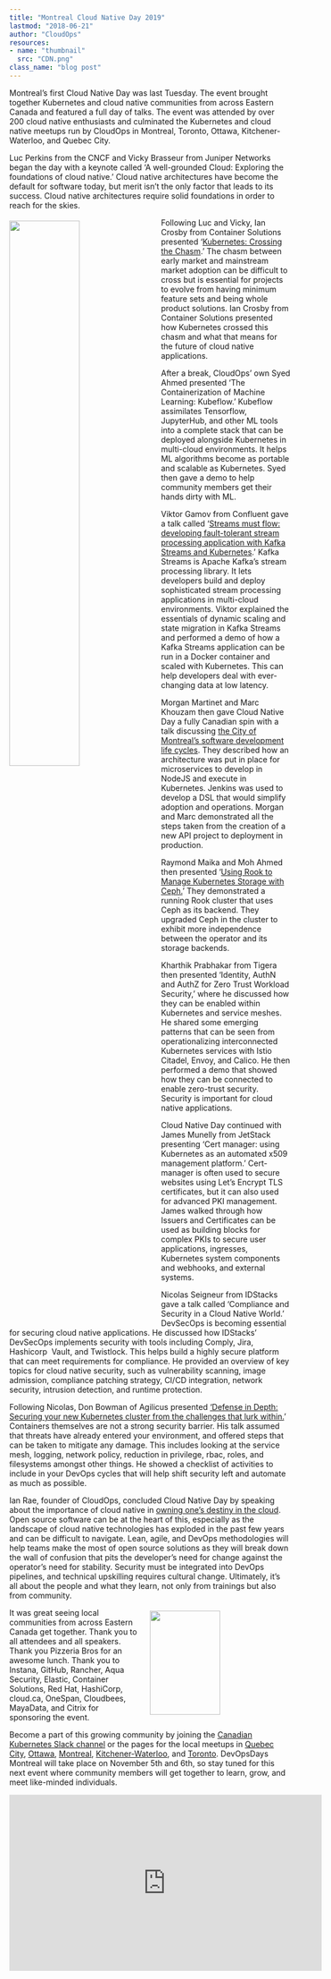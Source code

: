 ```yaml
---
title: "Montreal Cloud Native Day 2019"
lastmod: "2018-06-21"
author: "CloudOps"
resources:
- name: "thumbnail"
  src: "CDN.png"
class_name: "blog post"
---
```


<p>Montreal’s first Cloud Native Day was last Tuesday. The event brought together Kubernetes and cloud native communities from across Eastern Canada and featured a full day of talks. The event was attended by over 200 cloud native enthusiasts and culminated the Kubernetes and cloud native meetups run by CloudOps in Montreal, Toronto, Ottawa, Kitchener-Waterloo, and Quebec City.</p>

<p>Luc Perkins from the CNCF and Vicky Brasseur from Juniper Networks began the day with a keynote called ‘A well-grounded Cloud: Exploring the foundations of cloud native.’ Cloud native architectures have become the default for software today, but merit isn’t the only factor that leads to its success. Cloud native architectures require solid foundations in order to reach for the skies.</p>

<div class="wp-block-image"><img style="width: 50%; float: left; margin: 5px 20px 20px 0;" src="/images/blog/post/original.png"></div>

<p>Following Luc and Vicky, Ian Crosby from Container Solutions presented ‘<a href="https://www.slideshare.net/CloudOps2005/kubernetes-crossing-the-chasm">Kubernetes: Crossing the Chasm</a>.’ The chasm between early market and mainstream market adoption can be difficult to cross but is essential for projects to evolve from having minimum feature sets and being whole product solutions. Ian Crosby from Container Solutions presented how Kubernetes crossed this chasm and what that means for the future of cloud native applications.</p>

<p>After a break, CloudOps’ own Syed Ahmed presented ‘The Containerization of Machine Learning: Kubeflow.’ Kubeflow assimilates Tensorflow, JupyterHub, and other ML tools into a complete stack that can be deployed alongside Kubernetes in multi-cloud environments. It helps ML algorithms become as portable and scalable as Kubernetes. Syed then gave a demo to help community members get their hands dirty with ML.</p>

<p>Viktor Gamov from Confluent gave a talk called ‘<a href="https://www.slideshare.net/CloudOps2005/kafka-on-kubernetes">Streams must flow: developing fault-tolerant stream processing application with Kafka Streams and Kubernetes</a>.’ Kafka Streams is Apache Kafka’s stream processing library. It lets developers build and deploy sophisticated stream processing applications in multi-cloud environments. Viktor explained the essentials of dynamic scaling and state migration in Kafka Streams and performed a demo of how a Kafka Streams application can be run in a Docker container and scaled with Kubernetes. This can help developers deal with ever-changing data at low latency.</p>

<p>Morgan Martinet and Marc Khouzam then gave Cloud Native Day a fully Canadian spin with a talk discussing <a href="https://www.slideshare.net/CloudOps2005/plateformes-et-infrastructure-infonuagique-natif-de-ville-de-montrall">the City of Montreal’s software development life cycles</a>. They described how an architecture was put in place for microservices to develop in NodeJS and execute in Kubernetes. Jenkins was used to develop a DSL that would simplify adoption and operations. Morgan and Marc demonstrated all the steps taken from the creation of a new API project to deployment in production.</p>

<p>Raymond Maika and Moh Ahmed then presented ‘<a href="https://www.slideshare.net/CloudOps2005/using-rook-to-manage-kubernetes-storage-with-ceph">Using Rook to Manage Kubernetes Storage with Ceph.</a>’ They demonstrated a running Rook cluster that uses Ceph as its backend. They upgraded Ceph in the cluster to exhibit more independence between the operator and its storage backends.</p>

<p>Kharthik Prabhakar from Tigera then presented ‘Identity, AuthN and AuthZ for Zero Trust Workload Security,’ where he discussed how they can be enabled within Kubernetes and service meshes. He shared some emerging patterns that can be seen from operationalizing interconnected Kubernetes services with Istio Citadel, Envoy, and Calico. He then performed a demo that showed how they can be connected to enable zero-trust security. Security is important for cloud native applications.</p>

<p>Cloud Native Day continued with James Munelly from JetStack presenting ‘Cert manager: using Kubernetes as an automated x509 management platform.’ Cert-manager is often used to secure websites using Let’s Encrypt TLS certificates, but it can also used for advanced PKI management. James walked through how Issuers and Certificates can be used as building blocks for complex PKIs to secure user applications, ingresses, Kubernetes system components and webhooks, and external systems.</p>

<p>Nicolas Seigneur from IDStacks gave a talk called ‘Compliance and Security in a Cloud Native World.’ DevSecOps is becoming essential for securing cloud native applications. He discussed how IDStacks’ DevSecOps implements security with tools including Comply, Jira, Hashicorp &nbsp;Vault, and Twistlock. This helps build a highly secure platform that can meet requirements for compliance. He provided an overview of key topics for cloud native security, such as vulnerability scanning, image admission, compliance patching strategy, CI/CD integration, network security, intrusion detection, and runtime protection.</p>

<p>Following Nicolas, Don Bowman of Agilicus presented <a href="https://www.slideshare.net/CloudOps2005/defense-in-depth-securing-your-new-kubernetes-cluster-from-the-challenges-that-lurk-within">‘Defense in Depth: Securing your new Kubernetes cluster from the challenges that lurk within.</a>’ Containers themselves are not a strong security barrier. His talk assumed that threats have already entered your environment, and offered steps that can be taken to mitigate any damage. This includes looking at the service mesh, logging, network policy, reduction in privilege, rbac, roles, and filesystems amongst other things. He showed a checklist of activities to include in your DevOps cycles that will help shift security left and automate as much as possible.</p>

<p>Ian Rae, founder of CloudOps, concluded Cloud Native Day by speaking about the importance of cloud native in <a href="https://www.slideshare.net/CloudOps2005/own-your-destiny-in-the-cloud-ian-rae-cloud-native-day-montreal-2019">owning one’s destiny in the cloud</a>. Open source software can be at the heart of this, especially as the landscape of cloud native technologies has exploded in the past few years and can be difficult to navigate. Lean, agile, and DevOps methodologies will help teams make the most of open source solutions as they will break down the wall of confusion that pits the developer’s need for change against the operator’s need for stability. Security must be integrated into DevOps pipelines, and technical upskilling requires cultural change. Ultimately, it’s all about the people and what they learn, not only from trainings but also from community.</p>

<div class="wp-block-image"><img style="width: 50%; float: right; margin: 5px 0 20px 20px;" src="/images/blog/post/medium.png" alt="" class="wp-image-9197" width="332" height="186"></div>

<p>It was great seeing local communities from across Eastern Canada get together. Thank you to all attendees and all speakers. Thank you Pizzeria Bros for an awesome lunch. Thank you to Instana, GitHub, Rancher, Aqua Security, Elastic, Container Solutions, Red Hat, HashiCorp, cloud.ca, OneSpan, Cloudbees, MayaData, and Citrix for sponsoring the event.</p>

<p>Become a part of this growing community by joining the <a href="http://k8scanadaslack.herokuapp.com">Canadian Kubernetes Slack channel</a> or the pages for the local meetups in <a href="https://www.meetup.com/Kubernetes-Quebec/">Quebec City</a>, <a href="https://www.meetup.com/Kubernetes-Ottawa/">Ottawa</a>, <a href="https://www.meetup.com/Kubernetes-Montreal/">Montreal</a>, <a href="https://www.meetup.com/Kubernetes-Kitchener-Waterloo/">Kitchener-Waterloo</a>, and <a href="https://www.meetup.com/Kubernetes-Toronto/">Toronto</a>. DevOpsDays Montreal will take place on November 5th and 6th, so stay tuned for this next event where community members will get together to learn, grow, and meet like-minded individuals.</p>

<p><iframe width="560" height="315" src="https://www.youtube.com/embed/mBQIJ23TMWI" frameborder="0" allow="accelerometer; autoplay; encrypted-media; gyroscope; picture-in-picture" allowfullscreen=""></iframe></p>